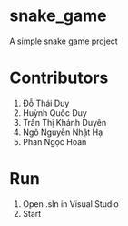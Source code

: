 # snake_game
A simple snake game project


# Contributors
1. Đỗ Thái Duy
2. Huỳnh Quốc Duy
3. Trần Thị Khánh Duyên
4. Ngô Nguyễn Nhật Hạ
5. Phan Ngọc Hoan

# Run
1. Open .sln in Visual Studio
2. Start 
